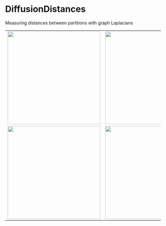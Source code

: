 # DiffusionDistances
Measuring distances between partitions with graph Laplacians


<table>
  <tr><td>
<img src="https://raw.githubusercontent.com/vrdi/DiffusionDistances/master/gifs/state_diffusion.gif" width=300>
    </td><td>
<img src="https://raw.githubusercontent.com/vrdi/DiffusionDistances/master/gifs/state_diffusion2.gif" width=300>
        </td><td>
<img src="https://raw.githubusercontent.com/vrdi/DiffusionDistances/master/gifs/state_diffusionnbr.gif" width=300>
    </td></tr>
  <tr><td>
<img src="https://raw.githubusercontent.com/vrdi/DiffusionDistances/master/gifs/state_diffusionpopulation.gif" width=300>
    </td><td>
<img src="https://raw.githubusercontent.com/vrdi/DiffusionDistances/master/gifs/state_diffusionrandom.gif" width=300>
        </td><td>
<img src="https://raw.githubusercontent.com/vrdi/DiffusionDistances/master/gifs/state_diffusionnbr2.gif" width=300>
    </td></tr>
</table>
